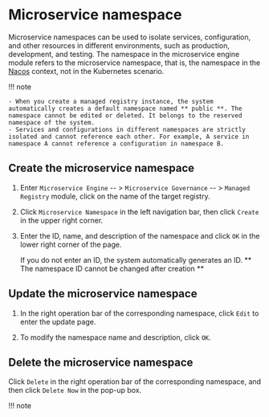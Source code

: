 # Microservice namespace

Microservice namespaces can be used to isolate services, configuration, and other resources in different environments, such as production, development, and testing. The namespace in the microservice engine module refers to the microservice namespace, that is, the namespace in the [Nacos](https://nacos.io/zh-cn/docs/what-is-nacos.html) context, not in the Kubernetes scenario.

!!! note

    - When you create a managed registry instance, the system automatically creates a default namespace named ** public **. The namespace cannot be edited or deleted. It belongs to the reserved namespace of the system.
    - Services and configurations in different namespaces are strictly isolated and cannot reference each other. For example, A service in namespace A cannot reference a configuration in namespace B.

## Create the microservice namespace

1. Enter `Microservice Engine` -- > `Microservice Governance` -- > `Managed Registry` module, click on the name of the target registry.

    <!--![]()screenshots-->

2. Click `Microservice Namespace` in the left navigation bar, then click `Create` in the upper right corner.
  
    <!--![]()screenshots-->

3. Enter the ID, name, and description of the namespace and click `OK` in the lower right corner of the page.

    If you do not enter an ID, the system automatically generates an ID. ** The namespace ID cannot be changed after creation **

    <!--![]()screenshots-->

## Update the microservice namespace

1. In the right operation bar of the corresponding namespace, click `Edit` to enter the update page.

    <!--![]()screenshots-->

2. To modify the namespace name and description, click `OK`.
  
    <!--![]()screenshots-->

## Delete the microservice namespace

Click `Delete` in the right operation bar of the corresponding namespace, and then click `Delete Now` in the pop-up box.

!!! note
  

<!--![]()screenshots-->